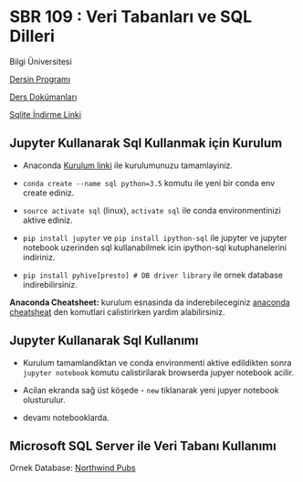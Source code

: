 # SBR 109 : Veri Tabanları ve SQL Dilleri
Bilgi Üniversitesi

[Dersin Programı](https://ects.bilgi.edu.tr/Course/Detail?catalog_courseId=8278377)

[Ders  Dokümanları](https://drive.google.com/drive/folders/1eFNTJqy5v9nb9hVJ525WwbalNsLqCRyG)

[Sqlite İndirme Linki](https://sqlitebrowser.org/)

## Jupyter Kullanarak Sql Kullanmak için Kurulum ##

- Anaconda [Kurulum linki](https://www.anaconda.com/download/#linux) ile kurulumunuzu tamamlayiniz.

- `conda create --name sql python=3.5` komutu ile yeni bir conda env create ediniz.

- `source activate sql` (linux), `activate sql` ile conda environmentinizi aktive ediniz.

- `pip install jupyter` ve `pip install ipython-sql`  ile jupyter ve jupyter notebook uzerinden sql kullanabilmek icin ipython-sql kutuphanelerini indiriniz.

- `pip install pyhive[presto] # DB driver library` ile ornek database indirebilirsiniz. 

**Anaconda Cheatsheet:** kurulum esnasinda da inderebileceginiz [anaconda cheatsheat]( https://conda.io/docs/_downloads/conda-cheatsheet.pdf) den komutlari calistirirken yardim alabilirsiniz.

## Jupyter Kullanarak Sql Kullanımı ##

- Kurulum tamamlandiktan ve conda environmenti aktive edildikten sonra `jupyter notebook` komutu calistirilarak browserda jupyer notebook acilir.

- Acilan ekranda sağ üst köşede - `new` tiklanarak yeni jupyer notebook olusturulur.

- devamı  notebooklarda.

## Microsoft SQL Server ile  Veri Tabanı Kullanımı ##

Ornek Database: [Northwind Pubs](https://www.microsoft.com/en-us/download/details.aspx?id=23654)
